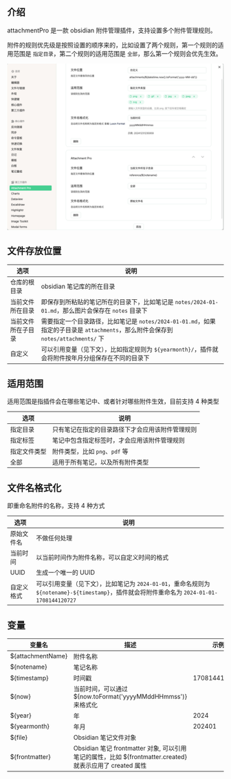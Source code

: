 ## 介绍

attachmentPro 是一款 obsidian 附件管理插件，支持设置多个附件管理规则。

附件的规则优先级是按照设置的顺序来的，比如设置了两个规则，第一个规则的适用范围是 `指定目录`，第二个规则的适用范围是 `全部`，那么第一个规则会优先生效。

![alt text](attachment/image.png)

## 文件存放位置

| 选项 | 说明 |
| --- | --- |
| 仓库的根目录 | obsidian 笔记库的所在目录 |
| 当前文件所在目录 | 即保存到所粘贴的笔记所在的目录下，比如笔记是 `notes/2024-01-01.md`，那么图片会保存在 `notes` 目录下 |
| 当前文件所在子目录 | 需要指定一个目录路径，比如笔记是 `notes/2024-01-01.md`，如果指定的子目录是 `attachments`，那么附件会保存到 `notes/attachments/` 下 |
| 自定义 | 可以引用变量（见下文），比如指定规则为 `${yearmonth}/`，插件就会将附件按年月分组保存在不同的目录下 |

## 适用范围

适用范围是指插件会在哪些笔记中、或者针对哪些附件生效，目前支持 4 种类型

| 选项 | 说明 |
| --- | --- |
| 指定目录 | 只有笔记在指定的目录路径下才会应用该附件管理规则 |
| 指定标签 | 笔记中包含指定标签时，才会应用该附件管理规则 |
| 指定文件类型 | 附件类型，比如 `png`、`pdf` 等 |
| 全部 | 适用于所有笔记，以及所有附件类型 |

## 文件名格式化

即重命名附件的名称，支持 4 种方式 

| 选项 | 说明 |
| --- | --- |
| 原始文件名 | 不做任何处理 |
| 当前时间 | 以当前时间作为附件名称，可以自定义时间的格式 |
| UUID | 生成一个唯一的 UUID |
| 自定义格式 | 可以引用变量（见下文），比如笔记为 `2024-01-01`，重命名规则为 `${notename}-${timestamp}`，插件就会将附件重命名为 `2024-01-01-1708144120727` |

## 变量

| 变量名 | 描述 | 示例 |
| --- | --- | --- |
| ${attachmentName} | 附件名称 |  |
| ${notename} | 笔记名称 |  |
| ${timestamp} | 时间戳 | 1708144120727 |
| ${now} | 当前时间，可以通过 ${now.toFormat('yyyyMMddHHmmss')} 来格式化 |  |
| ${year} | 年 | 2024 |
| ${yearmonth} | 年月 | 202401 |
| ${file} | Obsidian 笔记文件对象 | |
| ${frontmatter} | Obsidian 笔记 frontmatter 对象, 可以引用笔记的属性，比如 ${frontmatter.created} 就表示应用了 created 属性 | |


